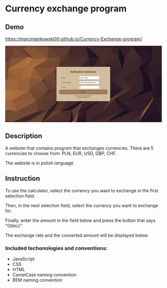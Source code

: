 # Currency exchange program

## Demo
https://marcinjankowski00.github.io/Currency-Exchange-program/

![Website preview](https://raw.githubusercontent.com/MarcinJankowski00/Currency-Exchange-program/main/images/calc_preview.png)

## Description
A website that contains program that exchanges currencies. There are 5 currencies to choose from: PLN, EUR, USD, GBP, CHF. 

The website is in polish language

## Instruction
To use the calculator, select the currency you want to exchange in the first selection field.

Then, in the next selection field, select the currency you want to exchange for.

Finally, enter the amount in the field below and press the button that says "Oblicz".

The exchange rate and the converted amount will be displayed below.

### Included techonologies and conventions:
- JavaScript
- CSS
- HTML
- CamelCase naming convention
- BEM naming convention
